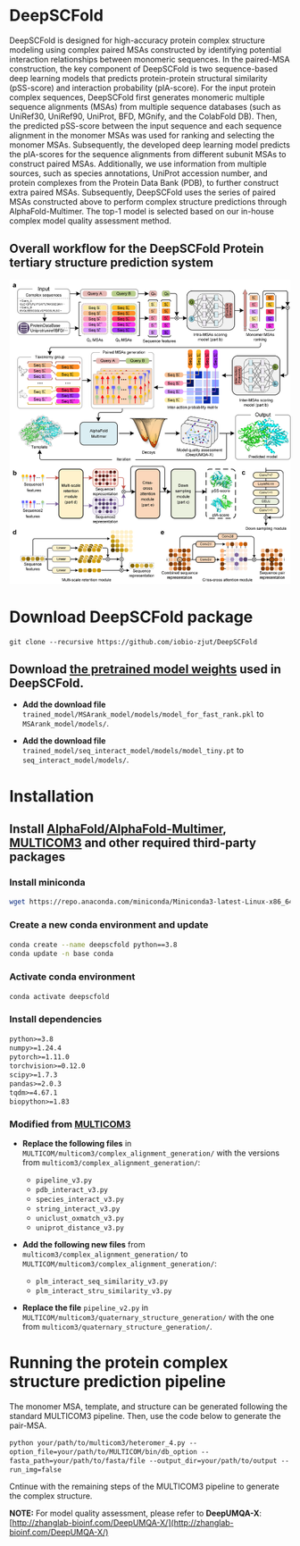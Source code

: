 # DeepSCFold

DeepSCFold is designed for high-accuracy protein complex structure modeling using complex paired MSAs constructed by identifying potential interaction relationships between monomeric sequences. In the paired-MSA construction, the key component of DeepSCFold is two sequence-based deep learning models that predicts protein-protein structural similarity (pSS-score) and interaction probability (pIA-score). For the input protein complex sequences, DeepSCFold first generates monomeric multiple sequence alignments (MSAs) from multiple sequence databases (such as UniRef30, UniRef90, UniProt, BFD, MGnify, and the ColabFold DB). Then, the predicted pSS-score between the input sequence and each sequence alignment in the monomer MSAs was used for ranking and selecting the monomer MSAs. Subsequently, the developed deep learning model predicts the pIA-scores for the sequence alignments from different subunit MSAs to construct paired MSAs. Additionally, we use information from multiple sources, such as species annotations, UniProt accession number, and protein complexes from the Protein Data Bank (PDB), to further construct extra paired MSAs. Subsequently, DeepSCFold uses the series of paired MSAs constructed above to perform complex structure predictions through AlphaFold-Multimer. The top-1 model is selected based on our in-house complex model quality assessment method.

## **Overall workflow for the DeepSCFold Protein tertiary structure prediction system**
![DeepSCFold pipeline](Pipline.png)

# **Download DeepSCFold package**

```
git clone --recursive https://github.com/iobio-zjut/DeepSCFold 
```
## **Download [the pretrained model weights](http://zhanglab-bioinf.com/DeepSCFold/download/trained_model.tar.gz) used in DeepSCFold.**

- **Add the download file** `trained_model/MSArank_model/models/model_for_fast_rank.pkl` to `MSArank_model/models/`.
  
- **Add the download file** `trained_model/seq_interact_model/models/model_tiny.pt` to `seq_interact_model/models/`.

# **Installation**

## **Install [AlphaFold/AlphaFold-Multimer](https://github.com/google-deepmind/alphafold), [MULTICOM3](https://github.com/BioinfoMachineLearning/MULTICOM3/releases/tag/v1.0.0) and other required third-party packages**

### **Install miniconda**

``` bash
wget https://repo.anaconda.com/miniconda/Miniconda3-latest-Linux-x86_64.sh && bash Miniconda3-latest-Linux-x86_64.sh
```

### **Create a new conda environment and update**

``` bash
conda create --name deepscfold python==3.8
conda update -n base conda
```

### **Activate conda environment**

``` bash
conda activate deepscfold
```

### **Install dependencies**

```
python>=3.8
numpy>=1.24.4
pytorch>=1.11.0
torchvision>=0.12.0
scipy>=1.7.3
pandas>=2.0.3
tqdm>=4.67.1
biopython>=1.83
```

### **Modified from [MULTICOM3](https://github.com/BioinfoMachineLearning/MULTICOM3/releases/tag/v1.0.0)**

- **Replace the following files** in `MULTICOM/multicom3/complex_alignment_generation/` with the versions from `multicom3/complex_alignment_generation/`:

  - `pipeline_v3.py`
  - `pdb_interact_v3.py`
  - `species_interact_v3.py`
  - `string_interact_v3.py`
  - `uniclust_oxmatch_v3.py`
  - `uniprot_distance_v3.py`

- **Add the following new files** from `multicom3/complex_alignment_generation/` to `MULTICOM/multicom3/complex_alignment_generation/`:

  - `plm_interact_seq_similarity_v3.py`
  - `plm_interact_stru_similarity_v3.py`

- **Replace the file** `pipeline_v2.py` in `MULTICOM/multicom3/quaternary_structure_generation/` with the one from `multicom3/quaternary_structure_generation/`.

# **Running the protein complex structure prediction pipeline**

The monomer MSA, template, and structure can be generated following the standard MULTICOM3 pipeline. Then, use the code below to generate the pair-MSA.
```
python your/path/to/multicom3/heteromer_4.py --option_file=your/path/to/MULTICOM/bin/db_option --fasta_path=your/path/to/fasta/file --output_dir=your/path/to/output --run_img=false
```
Cntinue with the remaining steps of the MULTICOM3 pipeline to generate the complex structure.

**NOTE:** For model quality assessment, please refer to **DeepUMQA-X**: [http://zhanglab-bioinf.com/DeepUMQA-X/](http://zhanglab-bioinf.com/DeepUMQA-X/)
